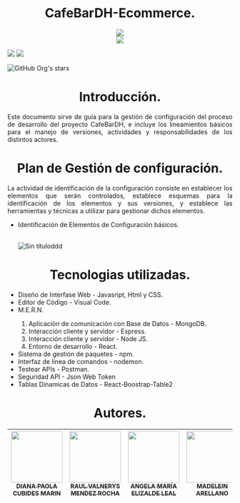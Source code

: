 <h1 align="center"> CafeBarDH-Ecommerce. </h1>

<div align="center"><img src=" ![Logotipo ](https://user-images.githubusercontent.com/111256252/204071492-7fe49529-716a-4634-9afa-98a7cb05a6a4.png" ></div>
<div align="center"><img src="https://user-images.githubusercontent.com/111256252/204071492-7fe49529-716a-4634-9afa-98a7cb05a6a4.png"></div>
<p align="left">
  <img src="https://img.shields.io/badge/STATUS-EN%20DESAROLLO-green">
  <img src="https://img.shields.io/badge/LICENSE-NOT%20SPECIFIED-green">
 </p> 
 
 ![GitHub Org's stars](https://img.shields.io/github/stars/camilafernanda?style=social)

<h1 align="center"> Introducción. </h1>

<p align="justify">
Este documento sirve de guía para la gestión de configuración del proceso de
desarrollo del proyecto CafeBarDH, e incluye los lineamientos básicos para el
manejo de versiones, actividades y responsabilidades de los distintos actores.
</p>

<h1 align="center"> Plan de Gestión de configuración. </h1>
<p align="justify">
La actividad de identificación de la configuración consiste en establecer los
elementos que serán controlados, establece esquemas para la identificación
de los elementos y sus versiones, y establece las herramientas y técnicas a
utilizar para gestionar dichos elementos. &nbsp;
<ul>
  
  <li> Identificación de Elementos de Configuración básicos.</li>
&nbsp;
  
  ![Sin títuloddd](https://user-images.githubusercontent.com/111256252/204072172-1ae29ec7-3932-46ce-9c59-965165607eeb.png)

</ul>

</p>
<h1 align="center"> Tecnologias utilizadas. </h1>

<ul>


<li> Diseño de Interfase Web - Javasript, Html y CSS. </li>
<li> Editor de Código - Visual Code.</li>
  <li>M.E.R.N.</li>
  <ol>
    <li> Aplicación de comunicación con Base de Datos - MongoDB.</li>
    <li> Interacción cliente y servidor - Express.</li>
    <li> Interacción cliente y servidor - Node JS.</li>
    <li> Entorno de desarrollo - React.</li>
  </ol>
<li>Sistema de gestión de paquetes - npm.</li>
 <li> Interfaz de línea de comandos - nodemon.</li>
 <li>  Testear APIs - Postman.</li>
 <li>Seguridad API - Json Web Token </li>
 <li>  Tablas Dinamicas de Datos - React-Boostrap-Table2</li>

</ul>

<h1 align="center"> Autores.</h1>


| [<img src="https://avatars.githubusercontent.com/u/111820300?v=4" width=115><br><sub>DIANA PAOLA CUBIDES MARIN</sub>](https://github.com/dcubidesm) |  [<img src="https://avatars.githubusercontent.com/u/108961662?v=4" width=115><br><sub>RAUL VALNERYS MENDEZ ROCHA</sub>](https://github.com/GitRaulM) | [<img src="https://avatars.githubusercontent.com/u/111820696?v=4" width=115><br><sub>ANGELA MARÍA ELIZALDE LEAL</sub>](https://github.com/angelaemliyc) |  [<img src="https://avatars.githubusercontent.com/u/102880401?v=4" width=115><br><sub>MADELEIN ARELLANO</sub>](https://github.com/MADELEINA) |  [<img src="https://avatars.githubusercontent.com/u/111256252?v=4" width=115><br><sub>ADOLFO AYOLA ESTRADA</sub>](https://github.com/adolfoayola) |
| :---: | :---: | :---: | :---: | :---: |

